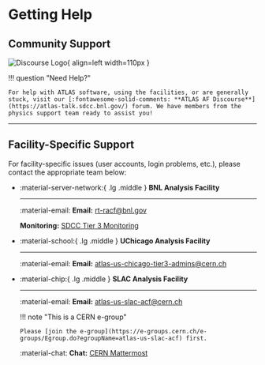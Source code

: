 # Getting Help

## Community Support

![Discourse Logo](images/discourse.png){ align=left width=110px }

!!! question "Need Help?"

    For help with ATLAS software, using the facilities, or are generally stuck, visit our [:fontawesome-solid-comments: **ATLAS AF Discourse**](https://atlas-talk.sdcc.bnl.gov/) forum. We have members from the physics support team ready to assist you!

---

## Facility-Specific Support

For facility-specific issues (user accounts, login problems, etc.), please
contact the appropriate team below:

<div class="grid cards" markdown>

- :material-server-network:{ .lg .middle } **BNL Analysis Facility**

  ***

  :material-email: **Email:** [rt-racf@bnl.gov](mailto:rt-racf@bnl.gov)

  **Monitoring:**
  [SDCC Tier 3 Monitoring](https://monitoring.sdcc.bnl.gov/grafana/d/000000006/tier-3?orgId=1)

- :material-school:{ .lg .middle } **UChicago Analysis Facility**

  ***

  :material-email: **Email:**
  [atlas-us-chicago-tier3-admins@cern.ch](mailto:atlas-us-chicago-tier3-admins@cern.ch)

- :material-chip:{ .lg .middle } **SLAC Analysis Facility**

  ***

  :material-email: **Email:**
  [atlas-us-slac-acf@cern.ch](mailto:atlas-us-slac-acf@cern.ch)

  !!! note "This is a CERN e-group"

      Please [join the e-group](https://e-groups.cern.ch/e-groups/Egroup.do?egroupName=atlas-us-slac-acf) first.

  :material-chat: **Chat:**
  [CERN Mattermost](https://mattermost.web.cern.ch/slac-testing/channels/town-square)

</div>
